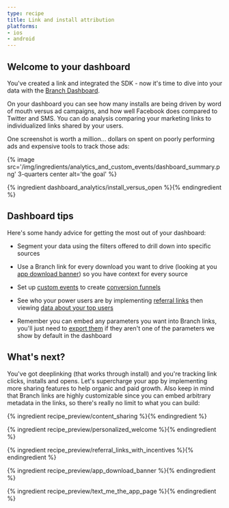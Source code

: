 ```yaml
---
type: recipe
title: Link and install attribution
platforms:
- ios
- android
---
```


## Welcome to your dashboard

You've created a link and integrated the SDK - now it's time to dive into your data with the [Branch Dashboard](https://dashboard.branch.io).

On your dashboard you can see how many installs are being driven by word of mouth versus ad campaigns, and how well Facebook does compared to Twitter and SMS. You can do analysis comparing your marketing links to individualized links shared by your users.

One screenshot is worth a million... dollars on spent on poorly performing ads and expensive tools to track those ads:

{% image src='/img/ingredients/analytics_and_custom_events/dashboard_summary.png' 3-quarters center alt='the goal' %}


{% ingredient dashboard_analytics/install_versus_open %}{% endingredient %}



## Dashboard tips

Here's some handy advice for getting the most out of your dashboard:

* Segment your data using the filters offered to drill down into specific sources

* Use a Branch link for every download you want to drive (looking at you [app download banner](/recipes/app_download_banner/{{page.platform}}/)) so you have context for every source

* Set up [custom events](/recipes/add_custom_link_data_and_routing/{{page.platform}}/#custom-events) to create [conversion funnels](/recipes/dashboard_pro_tips/{{page.platform}}/#funnels)

* See who your power users are by implementing [referral links](/recipes/referral_links_with_incentives/{{page.platform}}/) then viewing [data about your top users](/recipes/dashboard_pro_tips/{{page.platform}}/#influencers-your-best-users)

* Remember you can embed any parameters you want into Branch links, you'll just need to [export them](/recipes/webhooks_and_exporting_data/) if they aren't one of the parameters we show by default in the dashboard




## What's next?
You've got deeplinking (that works through install) and you're tracking link clicks, installs and opens. Let's supercharge your app by implementing more sharing features to help organic and paid growth. Also keep in mind that Branch links are highly customizable since you can embed arbitrary metadata in the links, so there's really no limit to what you can build:

{% ingredient recipe_preview/content_sharing %}{% endingredient %}

{% ingredient recipe_preview/personalized_welcome %}{% endingredient %}

{% ingredient recipe_preview/referral_links_with_incentives %}{% endingredient %}

{% ingredient recipe_preview/app_download_banner %}{% endingredient %}

{% ingredient recipe_preview/text_me_the_app_page %}{% endingredient %}

